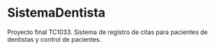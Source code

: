# SistemaDentista
Proyecto final TC1033. Sistema de registro de citas para pacientes de dentistas y control de pacientes.
